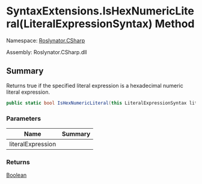 # SyntaxExtensions\.IsHexNumericLiteral\(LiteralExpressionSyntax\) Method

Namespace: [Roslynator.CSharp](../../README.md)

Assembly: Roslynator\.CSharp\.dll

## Summary

Returns true if the specified literal expression is a hexadecimal numeric literal expression\.

```csharp
public static bool IsHexNumericLiteral(this LiteralExpressionSyntax literalExpression)
```

### Parameters

| Name | Summary |
| ---- | ------- |
| literalExpression | |

### Returns

[Boolean](https://docs.microsoft.com/en-us/dotnet/api/system.boolean)

